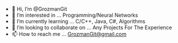 - 👋 Hi, I’m @GrozmanGit
- 👀 I’m interested in ... Programming/Neural Networks
- 🌱 I’m currently learning ... C/C++, Java, C#, Algorithms
- 💞️ I’m looking to collaborate on ... Any Projects For The Experience
- 📫 How to reach me ... GrozmanGit@gmail.com

<!---
GrozmanGit/GrozmanGit is a ✨ special ✨ repository because its `README.md` (this file) appears on your GitHub profile.
You can click the Preview link to take a look at your changes.
--->
